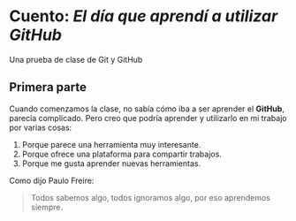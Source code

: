 # Cuento: *El día que aprendí a utilizar GitHub*
Una prueba de clase de Git y GitHub
## Primera parte

Cuando comenzamos la clase, no sabía cómo iba a ser aprender el **GitHub**, parecía complicado. Pero creo que podría aprender y utilizarlo en mi trabajo por varias cosas:

1. Porque parece una herramienta muy interesante.
2. Porque ofrece una plataforma para compartir trabajos.
3. Porque me gusta aprender nuevas herramientas.

Como dijo Paulo Freire:
>Todos sabemos algo,
>todos ignoramos algo,
>por eso aprendemos siempre.
